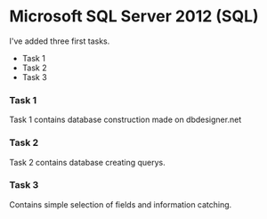 # Microsoft SQL Server 2012 (SQL)
I've added three first tasks.
- Task 1
- Task 2
- Task 3

### Task 1
Task 1 contains database construction made on dbdesigner.net

### Task 2
Task 2 contains database creating querys.

### Task 3
Contains simple selection of fields and information catching.



